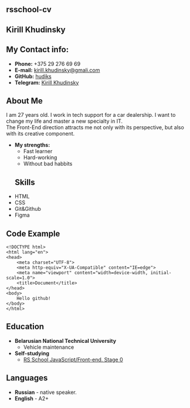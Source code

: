 ## rsschool-cv
## Kirill Khudinsky
## My Contact info:
- **Phone:** +375 29 276 69 69
- **E-mail:** [kirill.khudinsky@gmali.com](mailto:kirill.khudinsky@gmali.com)
- **GitHub:** [hudiks](https://github.com/hudiks)
- **Telegram:** [Kirill Khudinsky](https://t.me/kir.hud)
## About Me

I am 27 years old. I work in tech support for a car dealership. I want to change my life and master a new specialty in IT.  
The Front-End direction attracts me not only with its perspective, but also with its creative component.

* **My strengths:**
    * Fast learner
    * Hard-working
    * Without bad habbits
    ## Skills

- HTML
- CSS
- Git&Github
- Figma
## Code Example

```
<!DOCTYPE html>
<html lang="en">
<head>
    <meta charset="UTF-8">
    <meta http-equiv="X-UA-Compatible" content="IE=edge">
    <meta name="viewport" content="width=device-width, initial-scale=1.0">
    <title>Document</title>
</head>
<body>
    Hello github!
</body>
</html>
```
## Education

* **Belarusian National Technical University**
    * Vehicle maintenance
* **Self-studying**
    * [RS School JavaScript/Front-end. Stage 0](https://rs.school/js-stage0/)
## Languages
- **Russian** - native speaker.
- **English** - A2+